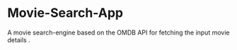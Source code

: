 # Movie-Search-App
A movie search-engine based on the OMDB API for fetching the input movie details . 
